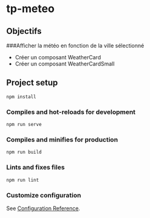 # tp-meteo


## Objectifs
###Afficher la météo en fonction de la ville sélectionné
- Créer un composant WeatherCard
- Créer un composant WeatherCardSmall


## Project setup
```
npm install
```

### Compiles and hot-reloads for development
```
npm run serve
```

### Compiles and minifies for production
```
npm run build
```

### Lints and fixes files
```
npm run lint
```

### Customize configuration
See [Configuration Reference](https://cli.vuejs.org/config/).
